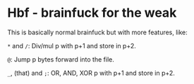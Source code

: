 # Hbf - brainfuck for the weak

This is basically normal brainfuck but with more features, like:

`*` and `/`: Div/mul p with p+1 and store in p+2.

`@`: Jump p bytes forward into the file.

`_`, (that) and `;`: OR, AND, XOR p with p+1 and store in p+2.
